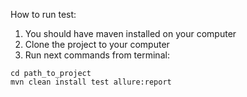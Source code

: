 How to run test:

1. You should have maven installed on your computer
2. Clone the project to your computer
3. Run next commands from terminal:

```
cd path_to_project
mvn clean install test allure:report
```
